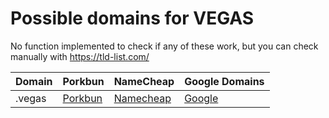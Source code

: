 # Possible domains for VEGAS

No function implemented to check if any of these work, but you can check manually with https://tld-list.com/

| Domain | Porkbun | NameCheap | Google Domains |
|---|---|---|---|
| .vegas | [Porkbun](https://porkbun.com/checkout/search?prb=e814663da1&tlds=&idnLanguage=&search=search&q=.vegas) | [Namecheap](https://www.namecheap.com/domains/registration/results/?domain=.vegas) | [Google](https://domains.google.com/registrar/search?searchTerm=.vegas) |
